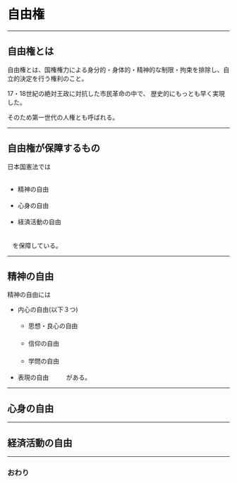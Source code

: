# <span style="color: Black; ">自由権</span>

---
## 自由権とは

自由権とは、国権権力による身分的・身体的・精神的な制限・拘束を排除し、自立的決定を行う権利のこと。

17・18世紀の絶対王政に対抗した市民革命の中で、 歴史的にもっとも早く実現した。

そのため第一世代の人権とも呼ばれる。

---
## 自由権が保障するもの

日本国憲法では
   <ul>
   <li>精神の自由</li>
   <li>心身の自由</li>
   <li>経済活動の自由</li>　
   </ul>
    を保障している。

---
## 精神の自由

精神の自由には 
- 内心の自由(以下３つ)
    <ul>
    <li>思想・良心の自由</li>　　
    <li>信仰の自由</li>　　
    <li>学問の自由</li>
    </ul>
- 表現の自由　　
  
がある。


---
## 心身の自由





---
## 経済活動の自由







---
### おわり
